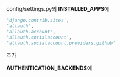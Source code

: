 config/settings.py의 **INSTALLED_APPS**에
```python
'django.contrib.sites',
'allauth',
'allauth.account',
'allauth.socialaccount',
'allauth.socialaccount.providers.github'
```
추가

**AUTHENTICATION_BACKENDS**에
```python
